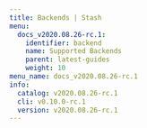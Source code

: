 ```yaml
---
title: Backends | Stash
menu:
  docs_v2020.08.26-rc.1:
    identifier: backend
    name: Supported Backends
    parent: latest-guides
    weight: 10
menu_name: docs_v2020.08.26-rc.1
info:
  catalog: v2020.08.26-rc.1
  cli: v0.10.0-rc.1
  version: v2020.08.26-rc.1
---
```


